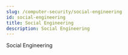```yaml
---
slug: /computer-security/social-engineering
id: social-engineering
title: Social Engineering
description: Social Engineering
---
```


Social Engineering